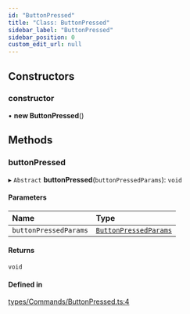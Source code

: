 ```yaml
---
id: "ButtonPressed"
title: "Class: ButtonPressed"
sidebar_label: "ButtonPressed"
sidebar_position: 0
custom_edit_url: null
---
```


## Constructors

### constructor

• **new ButtonPressed**()

## Methods

### buttonPressed

▸ `Abstract` **buttonPressed**(`buttonPressedParams`): `void`

#### Parameters

| Name | Type |
| :------ | :------ |
| `buttonPressedParams` | [`ButtonPressedParams`](../interfaces/ButtonPressedParams.md) |

#### Returns

`void`

#### Defined in

[types/Commands/ButtonPressed.ts:4](https://github.com/ZumitoTeam/zumito-framework/blob/4711543/src/types/Commands/ButtonPressed.ts#L4)
